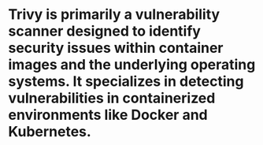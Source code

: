 # Trivy is primarily a vulnerability scanner designed to identify security issues within container images and the underlying operating systems. It specializes in detecting vulnerabilities in containerized environments like Docker and Kubernetes.
